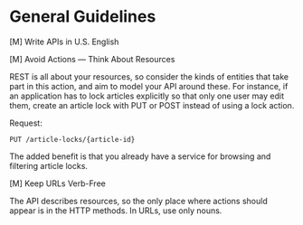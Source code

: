 # General Guidelines

[M] Write APIs in U.S. English  

[M] Avoid Actions — Think About Resources

REST is all about your resources, so consider the kinds of entities that take part in this action,
and aim to model your API around these. For instance, if an application has to lock articles
explicitly so that only one user may edit them, create an article lock with PUT or POST instead of
using a lock action.

Request:

    PUT /article-locks/{article-id}

The added benefit is that you already have a service for browsing and filtering article locks.

[M] Keep URLs Verb-Free

The API describes resources, so the only place where actions should appear is in the HTTP methods. In URLs, use only nouns.